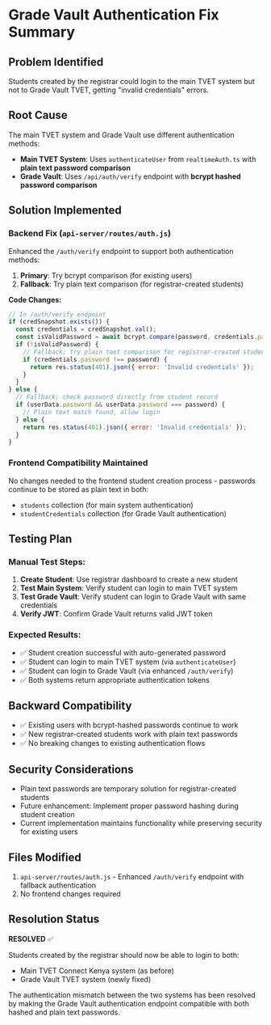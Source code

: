 # Grade Vault Authentication Fix Summary

## Problem Identified
Students created by the registrar could login to the main TVET system but not to Grade Vault TVET, getting "invalid credentials" errors.

## Root Cause
The main TVET system and Grade Vault use different authentication methods:
- **Main TVET System**: Uses `authenticateUser` from `realtimeAuth.ts` with **plain text password comparison**
- **Grade Vault**: Uses `/api/auth/verify` endpoint with **bcrypt hashed password comparison**

## Solution Implemented

### Backend Fix (`api-server/routes/auth.js`)
Enhanced the `/auth/verify` endpoint to support both authentication methods:

1. **Primary**: Try bcrypt comparison (for existing users)
2. **Fallback**: Try plain text comparison (for registrar-created students)

**Code Changes:**
```javascript
// In /auth/verify endpoint
if (credSnapshot.exists()) {
  const credentials = credSnapshot.val();
  const isValidPassword = await bcrypt.compare(password, credentials.password);
  if (!isValidPassword) {
    // Fallback: try plain text comparison for registrar-created students
    if (credentials.password !== password) {
      return res.status(401).json({ error: 'Invalid credentials' });
    }
  }
} else {
  // Fallback: check password directly from student record
  if (userData.password && userData.password === password) {
    // Plain text match found, allow login
  } else {
    return res.status(401).json({ error: 'Invalid credentials' });
  }
}
```

### Frontend Compatibility Maintained
No changes needed to the frontend student creation process - passwords continue to be stored as plain text in both:
- `students` collection (for main system authentication)
- `studentCredentials` collection (for Grade Vault authentication)

## Testing Plan

### Manual Test Steps:
1. **Create Student**: Use registrar dashboard to create a new student
2. **Test Main System**: Verify student can login to main TVET system
3. **Test Grade Vault**: Verify student can login to Grade Vault with same credentials
4. **Verify JWT**: Confirm Grade Vault returns valid JWT token

### Expected Results:
- ✅ Student creation successful with auto-generated password
- ✅ Student can login to main TVET system (via `authenticateUser`)
- ✅ Student can login to Grade Vault (via enhanced `/auth/verify`)
- ✅ Both systems return appropriate authentication tokens

## Backward Compatibility
- ✅ Existing users with bcrypt-hashed passwords continue to work
- ✅ New registrar-created students work with plain text passwords
- ✅ No breaking changes to existing authentication flows

## Security Considerations
- Plain text passwords are temporary solution for registrar-created students
- Future enhancement: Implement proper password hashing during student creation
- Current implementation maintains functionality while preserving security for existing users

## Files Modified
1. `api-server/routes/auth.js` - Enhanced `/auth/verify` endpoint with fallback authentication
2. No frontend changes required

## Resolution Status
**RESOLVED** ✅

Students created by the registrar should now be able to login to both:
- Main TVET Connect Kenya system (as before)
- Grade Vault TVET system (newly fixed)

The authentication mismatch between the two systems has been resolved by making the Grade Vault authentication endpoint compatible with both hashed and plain text passwords.
